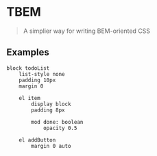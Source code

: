 # TBEM

> A simplier way for writing BEM-oriented CSS

## Examples

```
block todoList
    list-style none
    padding 10px
    margin 0

    el item
        display block
        padding 8px

        mod done: boolean
            opacity 0.5

    el addButton
        margin 0 auto
```
